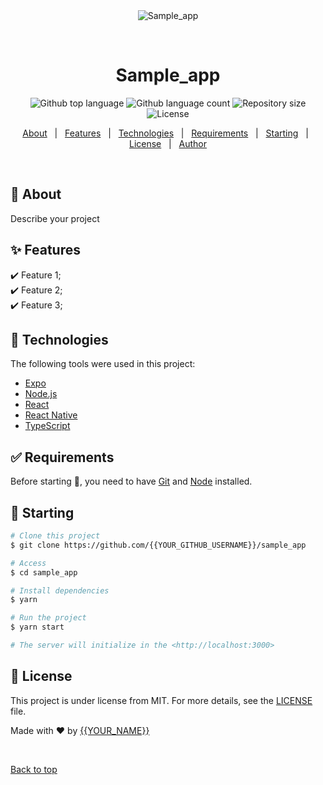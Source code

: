 <div align="center" id="top"> 
  <img src="./.github/app.gif" alt="Sample_app" />

  &#xa0;

  <!-- <a href="https://sample_app.netlify.app">Demo</a> -->
</div>

<h1 align="center">Sample_app</h1>

<p align="center">
  <img alt="Github top language" src="https://img.shields.io/github/languages/top/{{YOUR_GITHUB_USERNAME}}/sample_app?color=56BEB8">

  <img alt="Github language count" src="https://img.shields.io/github/languages/count/{{YOUR_GITHUB_USERNAME}}/sample_app?color=56BEB8">

  <img alt="Repository size" src="https://img.shields.io/github/repo-size/{{YOUR_GITHUB_USERNAME}}/sample_app?color=56BEB8">

  <img alt="License" src="https://img.shields.io/github/license/{{YOUR_GITHUB_USERNAME}}/sample_app?color=56BEB8">

  <!-- <img alt="Github issues" src="https://img.shields.io/github/issues/{{YOUR_GITHUB_USERNAME}}/sample_app?color=56BEB8" /> -->

  <!-- <img alt="Github forks" src="https://img.shields.io/github/forks/{{YOUR_GITHUB_USERNAME}}/sample_app?color=56BEB8" /> -->

  <!-- <img alt="Github stars" src="https://img.shields.io/github/stars/{{YOUR_GITHUB_USERNAME}}/sample_app?color=56BEB8" /> -->
</p>

<!-- Status -->

<!-- <h4 align="center"> 
	🚧  Sample_app 🚀 Under construction...  🚧
</h4> 

<hr> -->

<p align="center">
  <a href="#dart-about">About</a> &#xa0; | &#xa0; 
  <a href="#sparkles-features">Features</a> &#xa0; | &#xa0;
  <a href="#rocket-technologies">Technologies</a> &#xa0; | &#xa0;
  <a href="#white_check_mark-requirements">Requirements</a> &#xa0; | &#xa0;
  <a href="#checkered_flag-starting">Starting</a> &#xa0; | &#xa0;
  <a href="#memo-license">License</a> &#xa0; | &#xa0;
  <a href="https://github.com/{{YOUR_GITHUB_USERNAME}}" target="_blank">Author</a>
</p>

<br>

## :dart: About ##

Describe your project

## :sparkles: Features ##

:heavy_check_mark: Feature 1;\
:heavy_check_mark: Feature 2;\
:heavy_check_mark: Feature 3;

## :rocket: Technologies ##

The following tools were used in this project:

- [Expo](https://expo.io/)
- [Node.js](https://nodejs.org/en/)
- [React](https://pt-br.reactjs.org/)
- [React Native](https://reactnative.dev/)
- [TypeScript](https://www.typescriptlang.org/)

## :white_check_mark: Requirements ##

Before starting :checkered_flag:, you need to have [Git](https://git-scm.com) and [Node](https://nodejs.org/en/) installed.

## :checkered_flag: Starting ##

```bash
# Clone this project
$ git clone https://github.com/{{YOUR_GITHUB_USERNAME}}/sample_app

# Access
$ cd sample_app

# Install dependencies
$ yarn

# Run the project
$ yarn start

# The server will initialize in the <http://localhost:3000>
```

## :memo: License ##

This project is under license from MIT. For more details, see the [LICENSE](LICENSE.md) file.


Made with :heart: by <a href="https://github.com/{{YOUR_GITHUB_USERNAME}}" target="_blank">{{YOUR_NAME}}</a>

&#xa0;

<a href="#top">Back to top</a>

<!-- # Ruby on Rails Tutorial sample application
This is the sample application for
[*Ruby on Rails Tutorial:
Learn Web Development with Rails*](https://www.railstutorial.org/)
(6th Edition)
by [Michael Hartl](https://www.michaelhartl.com/).
## License
All source code in the [Ruby on Rails Tutorial](https://www.railstutorial.org/)
is available jointly under the MIT License and the Beerware License. See
[LICENSE.md](LICENSE.md) for details.
## Getting started
To get started with the app, clone the repo and then install the needed gems:
```
$ bundle install --without production
```
heroku create

Next, migrate the database:
```
$ rails db:migrate
```
Finally, run the test suite to verify that everything is working correctly:
```
$ rails test
```
If the test suite passes, you'll be ready to run the app in a local server:
```
$ rails server
```
For more information, see the
[*Ruby on Rails Tutorial* book](https://www.railstutorial.org/book).
 -->
